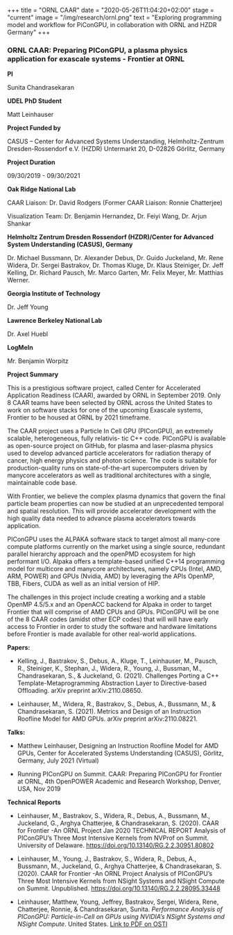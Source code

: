 +++
title = "ORNL CAAR"
date = "2020-05-26T11:04:20+02:00"
stage = "current"
image = "/img/research/ornl.png"
text = "Exploring programming model and workflow for PiConGPU, in collaboration with ORNL and HZDR Germany"
+++

### ORNL CAAR: Preparing PIConGPU, a plasma physics application for exascale systems - Frontier at ORNL

**PI** 

Sunita Chandrasekaran  

**UDEL PhD Student** 

Matt Leinhauser  

**Project Funded by**

CASUS – Center for Advanced Systems Understanding, Helmholtz-Zentrum Dresden-Rossendorf e.V. (HZDR)
Untermarkt 20, D-02826 Görlitz, Germany

**Project Duration** 

09/30/2019 - 09/30/2021

**Oak Ridge National Lab**   

CAAR Liaison: Dr. David Rodgers (Former CAAR Liaison: Ronnie Chatterjee)

Visualization Team: Dr. Benjamin Hernandez, Dr. Feiyi Wang, Dr. Arjun Shankar

**Helmholtz Zentrum Dresden Rossendorf (HZDR)/Center for Advanced System Understanding (CASUS), Germany**

Dr. Michael Bussmann, Dr. Alexander Debus, Dr. Guido Juckeland, Mr. Rene Widera, Dr. Sergei Bastrakov, Dr. Thomas Kluge, Dr. Klaus Steiniger, Dr. Jeff Kelling, Dr. Richard Pausch, Mr. Marco Garten, Mr. Felix Meyer, Mr. Matthias Werner.

**Georgia Institute of Technology**  

Dr. Jeff Young 

**Lawrence Berkeley National Lab**

Dr. Axel Huebl

**LogMeIn** 

Mr. Benjamin Worpitz

**Project Summary**  

This is a prestigious software project, called Center for Accelerated Application Readiness (CAAR), awarded by ORNL in September 2019. Only 8 CAAR teams have been selected by ORNL across the United States to work on software stacks for one of the upcoming Exascale systems, Frontier to be housed at ORNL by 2021 timeframe.

The CAAR project uses a Particle In Cell GPU (PIConGPU), an extremely scalable, heterogeneous, fully relativis- tic C++ code. PIConGPU is available as open-source project on GitHub, for plasma and laser-plasma physics used to develop advanced particle accelerators for radiation therapy of cancer, high energy physics and photon science. The code is suitable for production-quality runs on state-of-the-art supercomputers driven by manycore accelerators as well as traditional architectures with a single, maintainable code base.

With Frontier, we believe the complex plasma dynamics that govern the final particle beam properties can now be studied at an unprecedented temporal and spatial resolution. This will provide accelerator development with the high quality data needed to advance plasma accelerators towards application.

PIConGPU uses the ALPAKA software stack to target almost all many-core compute platforms currently on the market using a single source, redundant parallel hierarchy approach and the openPMD ecosystem for high performant I/O. Alpaka offers a template-based unified C++14 programming model for multicore and manycore architectures, namely CPUs (Intel, AMD, ARM, POWER) and GPUs (Nvidia, AMD) by leveraging the APIs OpenMP, TBB, Fibers, CUDA as well as an initial version of HIP.

The challenges in this project include creating a working and a stable OpenMP 4.5/5.x and an OpenACC backend for Alpaka in order to target Frontier that will comprise of AMD CPUs and GPUs. PIConGPU will be one of the 8 CAAR codes (amidst other ECP codes) that will will have early access to Frontier in order to study the software and hardware limitations before Frontier is made available for other real-world applications.


**Papers:**

* Kelling, J., Bastrakov, S., Debus, A., Kluge, T., Leinhauser, M., Pausch, R., Steiniger, K., Stephan, J., Widera, R., Young, J., Bussman, M., Chandrasekaran, S., & Juckeland, G. (2021). Challenges Porting a C++ Template-Metaprogramming Abstraction Layer to Directive-based Offloading. arXiv preprint arXiv:2110.08650.

* Leinhauser, M., Widera, R., Bastrakov, S., Debus, A., Bussmann, M., & Chandrasekaran, S. (2021). Metrics and Design of an Instruction Roofline Model for AMD GPUs. arXiv preprint arXiv:2110.08221.

**Talks:**

* Matthew Leinhauser, Designing an Instruction Roofline Model for AMD GPUs, Center for Accelerated Systems Understanding (CASUS), Görlitz, Germany, July 2021 (Virtual)

* Running PIConGPU on Summit. CAAR: Preparing PIConGPU for Frontier at ORNL, 4th OpenPOWER Academic and Research Workshop, Denver, USA,  Nov 2019

**Technical Reports**

* Leinhauser, M., Bastrakov, S., Widera, R., Debus, A., Bussmann, M., Juckeland, G., Arghya Chatterjee, & Chandrasekaran, S. (2020). CAAR for Frontier -An ORNL Project Jan 2020 TECHNICAL REPORT Analysis of PIConGPU’s Three Most Intensive Kernels from NVProf on Summit. University of Delaware. https://doi.org/10.13140/RG.2.2.30951.80802

* Leinhauser, M., Young, J., Bastrakov, S., Widera, R., Debus, A., Bussmann, M., Juckeland, G., Arghya Chatterjee, & Chandrasekaran, S. (2020). CAAR for Frontier -An ORNL Project Analysis of PIConGPU’s Three Most Intensive Kernels from NSight Systems and NSight Compute on Summit. Unpublished. https://doi.org/10.13140/RG.2.2.28095.33448

* Leinhauser, Matthew, Young, Jeffrey, Bastrakov, Sergei, Widera, Rene, Chatterjee, Ronnie, & Chandrasekaran, Sunita. _Performance Analysis of PIConGPU: Particle-in-Cell on GPUs using NVIDIA’s NSight Systems and NSight Compute_. United States. [Link to PDF on OSTI](https://info.ornl.gov/sites/publications/Files/Pub148652.pdf)


